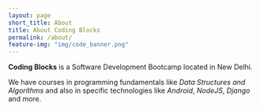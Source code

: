 ```yaml
---
layout: page
short_title: About
title: About Coding Blocks
permalink: /about/
feature-img: "img/code_banner.png"
---
```


**Coding Blocks** is a Software Development Bootcamp located in New Delhi.

We have courses in programming fundamentals like _Data Structures and Algorithms_ and also in specific technologies like _Android_, _NodeJS_, _Django_ and more.
